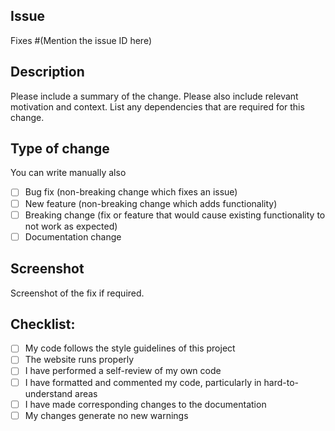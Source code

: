 ## Issue
Fixes #(Mention the issue ID here)

## Description

Please include a summary of the change. Please also include relevant motivation and context. List any dependencies that are required for this change.

## Type of change
You can write manually also

- [ ] Bug fix (non-breaking change which fixes an issue)
- [ ] New feature (non-breaking change which adds functionality)
- [ ] Breaking change (fix or feature that would cause existing functionality to not work as expected)
- [ ] Documentation change

## Screenshot
Screenshot of the fix if required.

## Checklist:

- [ ] My code follows the style guidelines of this project
- [ ] The website runs properly
- [ ] I have performed a self-review of my own code
- [ ] I have formatted and commented my code, particularly in hard-to-understand areas
- [ ] I have made corresponding changes to the documentation
- [ ] My changes generate no new warnings
